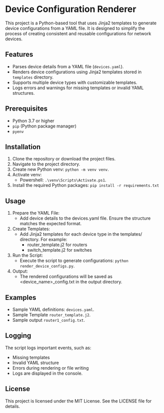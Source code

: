 # Device Configuration Renderer

This project is a Python-based tool that uses Jinja2 templates to generate device configurations from a YAML file. It is designed to simplify the process of creating consistent and reusable configurations for network devices.

## Features

- Parses device details from a YAML file (`devices.yaml`).
- Renders device configurations using Jinja2 templates stored in `templates` directory.
- Supports multiple device types with customizable templates.
- Logs errors and warnings for missing templates or invalid YAML structures.

## Prerequisites

- Python 3.7 or higher
- `pip` (Python package manager)
- `pyenv`

## Installation

1. Clone the repository or download the project files.
2. Navigate to the project directory.
3. Create new Python venv: `python -m venv venv`.
4. Activate venv:
    * Powershell: `.\venv\Scripts\Activate.ps1`.
4. Install the required Python packages: `pip install -r requirements.txt`

## Usage
1. Prepare the YAML File:
    * Add device details to the devices.yaml file. Ensure the structure matches the expected format.
2. Create Templates:
    * Add Jinja2 templates for each device type in the templates/ directory. For example:
        * router_template.j2 for routers
        * switch_template.j2 for switches
3. Run the Script:
    * Execute the script to generate configurations: `python render_device_configs.py`.
4. Output:
    * The rendered configurations will be saved as <device_name>_config.txt in the output directory.

## Examples
* Sample YAML definitions: `devices.yaml`.
* Sample Template `router_template.j2`.
* Sample output `router1_config.txt`.

## Logging
The script logs important events, such as:

* Missing templates
* Invalid YAML structure
* Errors during rendering or file writing
* Logs are displayed in the console.

## License
This project is licensed under the MIT License. See the LICENSE file for details.